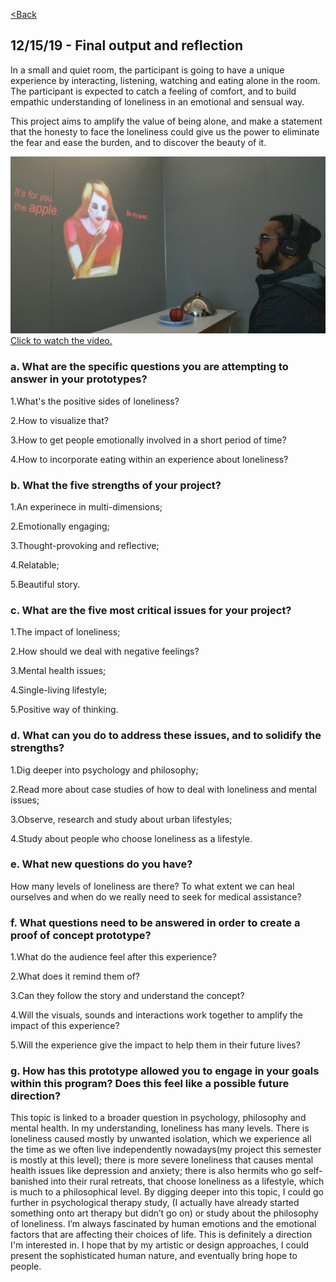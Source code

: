 [<Back](README.md)

## 12/15/19 - Final output and reflection
In a small and quiet room, the participant is going to have a unique experience by interacting, listening, watching and eating alone in the room. The participant is expected to catch a feeling of comfort, and to build empathic understanding of loneliness in an emotional and sensual way.

This project aims to amplify the value of being alone, and make a statement that the honesty to face the loneliness could give us the power to eliminate the fear and ease the burden, and to discover the beauty of it. 

[![img](img/cover.jpg)](https://drive.google.com/file/d/1TpxqsUNN6bfDdH4eK0ZAiXF9C-tzkTky/view?usp=sharing)
[Click to watch the video.](https://drive.google.com/file/d/1TpxqsUNN6bfDdH4eK0ZAiXF9C-tzkTky/view?usp=sharing)

### a. What are the specific questions you are attempting to answer in your prototypes?
1.What's the positive sides of loneliness?

2.How to visualize that?

3.How to get people emotionally involved in a short period of time?

4.How to incorporate eating within an experience about loneliness?

### b. What the five strengths of your project?
1.An experinece in multi-dimensions;

2.Emotionally engaging;

3.Thought-provoking and reflective;

4.Relatable;

5.Beautiful story.

### c. What are the five most critical issues for your project?
1.The impact of loneliness;

2.How should we deal with negative feelings?

3.Mental health issues;

4.Single-living lifestyle;

5.Positive way of thinking.

### d. What can you do to address these issues, and to solidify the strengths?
1.Dig deeper into psychology and philosophy;

2.Read more about case studies of how to deal with loneliness and mental issues;

3.Observe, research and study about urban lifestyles;

4.Study about people who choose loneliness as a lifestyle.

### e. What new questions do you have?
How many levels of loneliness are there? To what extent we can heal ourselves and when do we really need to seek for medical assistance?

### f. What questions need to be answered in order to create a proof of concept prototype?
1.What do the audience feel after this experience?

2.What does it remind them of?

3.Can they follow the story and understand the concept?

4.Will the visuals, sounds and interactions work together to amplify the impact of this experience? 

5.Will the experience give the impact to help them in their future lives?

### g. How has this prototype allowed you to engage in your goals within this program? Does this feel like a possible future direction?
This topic is linked to a broader question in psychology, philosophy and mental health. In my understanding, loneliness has many levels. There is loneliness caused mostly by unwanted isolation, which we experience all the time as we often live independently nowadays(my project this semester is mostly at this level); there is more severe loneliness that causes mental health issues like depression and anxiety; there is also hermits who go self-banished into their rural retreats, that choose loneliness as a lifestyle, which is much to a philosophical level. By digging deeper into this topic, I could go further in psychological therapy study, (I actually have already started something onto art therapy but didn’t go on) or study about the philosophy of loneliness. I’m always fascinated by human emotions and the emotional factors that are affecting their choices of life. This is definitely a direction I'm interested in. I hope that by my artistic or design approaches, I could present the sophisticated human nature, and eventually bring hope to people. 
